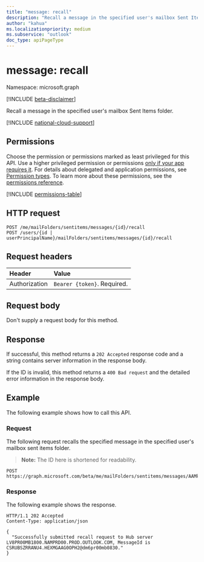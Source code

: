 ```yaml
---
title: "message: recall"
description: "Recall a message in the specified user's mailbox Sent Items folder."
author: "kahua"
ms.localizationpriority: medium
ms.subservice: "outlook"
doc_type: apiPageType
---
```


# message: recall

Namespace: microsoft.graph

[!INCLUDE [beta-disclaimer](../../includes/beta-disclaimer.md)]

Recall a message in the specified user's mailbox Sent Items folder.

[!INCLUDE [national-cloud-support](../../includes/all-clouds.md)]

## Permissions

Choose the permission or permissions marked as least privileged for this API. Use a higher privileged permission or permissions [only if your app requires it](/graph/permissions-overview#best-practices-for-using-microsoft-graph-permissions). For details about delegated and application permissions, see [Permission types](/graph/permissions-overview#permission-types). To learn more about these permissions, see the [permissions reference](/graph/permissions-reference).

<!-- { "blockType": "permissions", "name": "message_recall" } -->
[!INCLUDE [permissions-table](../includes/permissions/message-recall-permissions.md)]

## HTTP request

<!-- {
  "blockType": "ignored"
}
-->
``` http
POST /me/mailFolders/sentitems/messages/{id}/recall
POST /users/{id | userPrincipalName}/mailFolders/sentitems/messages/{id}/recall
```

## Request headers

| Header | Value |
|:-------|:------|
| Authorization | `Bearer {token}`. Required. |

## Request body

Don't supply a request body for this method.

## Response

If successful, this method returns a `202 Accepted` response code and a string contains server information in the response body.

If the ID is invalid, this method returns a `400 Bad request` and the detailed error information in the response body.

## Example

The following example shows how to call this API.

### Request

The following request recalls the specified message in the specified user's mailbox sent items folder.
> **Note:** The ID here is shortened for readability.

```http
POST https://graph.microsoft.com/beta/me/mailFolders/sentitems/messages/AAMkADhAAATs28OAAA=/recall
```

### Response

The following example shows the response.

``` http
HTTP/1.1 202 Accepted
Content-Type: application/json

{
  "Successfully submitted recall request to Hub server LV8PR00MB1800.NAMPRD00.PROD.OUTLOOK.COM, MessageId is CSRUBSZRRANU4.HEXMGAAG0OPH2@dm6pr00mb0830."
}
```

